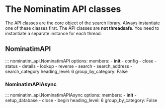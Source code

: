 # The Nominatim API classes

The API classes are the core object of the search library. Always instantiate
one of these classes first. The API classes are **not threadsafe**. You need
to instantiate a separate instance for each thread.

## NominatimAPI

::: nominatim_api.NominatimAPI
    options:
        members:
            - **init**
            - config
            - close
            - status
            - details
            - lookup
            - reverse
            - search
            - search_address
            - search_category
        heading_level: 6
        group_by_category: False

### NominatimAPIAsync

::: nominatim_api.NominatimAPIAsync
    options:
        members:
            - **init**
            - setup_database
            - close
            - begin
        heading_level: 6
        group_by_category: False
